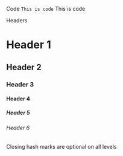Code	`This is code`	This is code

Headers
	
# Header 1
## Header 2
### Header 3 
#### Header 4 ####
##### Header 5 #####
###### Header 6 ######
Closing hash marks are optional on all levels
